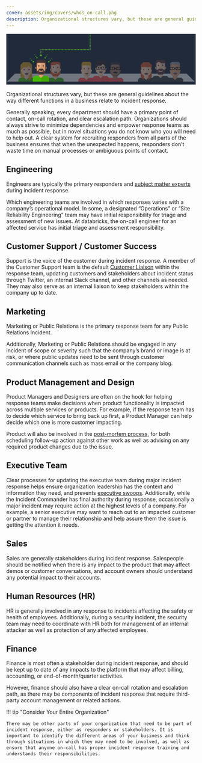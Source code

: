 ```yaml
---
cover: assets/img/covers/whos_on-call.png
description: Organizational structures vary, but these are general guidelines about the way different functions in a business relate to incident response.
---
```

![Who's On-Call?](../assets/img/headers/who_oncall.png)

Organizational structures vary, but these are general guidelines about the way different functions in a business relate to incident response.

Generally speaking, every department should have a primary point of contact, on-call rotation, and clear escalation path. Organizations should always strive to minimize dependencies and empower response teams as much as possible, but in novel situations you do not know who you will need to help out. A clear system for recruiting responders from all parts of the business ensures that when the unexpected happens, responders don’t waste time on manual processes or ambiguous points of contact.

## Engineering

Engineers are typically the primary responders and [subject matter experts](../../before/different_roles) during incident response.

Which engineering teams are involved in which responses varies with a company’s operational model. In some, a designated “Operations” or “Site Reliability Engineering” team may have initial responsibility for triage and assessment of new issues. At databricks, the on-call engineer for an affected service has initial triage and assessment responsibility.

## Customer Support / Customer Success

Support is the voice of the customer during incident response. A member of the Customer Support team is the default [Customer Liaison](../../training/customer_liaison) within the response team, updating customers and stakeholders about incident status through Twitter, an internal Slack channel, and other channels as needed. They may also serve as an internal liaison to keep stakeholders within the company up to date.

## Marketing

Marketing or Public Relations is the primary response team for any Public Relations Incident.

Additionally, Marketing or Public Relations should be engaged in any incident of scope or severity such that the company’s brand or image is at risk, or where public updates need to be sent through customer communication channels such as mass email or the company blog.

## Product Management and Design

Product Managers and Designers are often on the hook for helping response teams make decisions when product functionality is impacted across multiple services or products. For example, if the response team has to decide which service to bring back up first, a Product Manager can help decide which one is more customer impacting.

Product will also be involved in the [post-mortem process](../../after/post_mortem_process), for both scheduling follow-up action against other work as well as advising on any required product changes due to the issue.

## Executive Team

Clear processes for updating the executive team during major incident response helps ensure organization leadership has the context and information they need, and prevents [executive swoops](../../training/glossary/#executive-swoop). Additionally, while the Incident Commander has final authority during response, occasionally a major incident may require action at the highest levels of a company. For example, a senior executive may want to reach out to an impacted customer or partner to manage their relationship and help assure them the issue is getting the attention it needs.

## Sales

Sales are generally stakeholders during incident response. Salespeople should be notified when there is any impact to the product that may affect demos or customer conversations, and account owners should understand any potential impact to their accounts.

## Human Resources (HR)

HR is generally involved in any response to incidents affecting the safety or health of employees. Additionally, during a security incident, the security team may need to coordinate with HR both for management of an internal attacker as well as protection of any affected employees.

## Finance

Finance is most often a stakeholder during incident response, and should be kept up to date of any impacts to the platform that may affect billing, accounting, or end-of-month/quarter activities.

However, finance should also have a clear on-call rotation and escalation path, as there may be components of incident response that require third-party account management or related actions.

!!! tip "Consider Your Entire Organization"

    There may be other parts of your organization that need to be part of incident response, either as responders or stakeholders. It is important to identify the different areas of your business and think through situations in which they may need to be involved, as well as ensure that anyone on-call has proper incident response training and understands their responsibilities.
